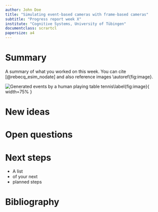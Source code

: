 ```yaml
---
author: John Doe
title: "Simulating event-based cameras with frame-based cameras"
subtitle: "Progress report week X"
institute: "Cognitive Systems, University of Tübingen"
documentclass: scrartcl
papersize: a4
---
```


# Summary

A summary of what you worked on this week. You can cite [@rebecq_esim_nodate] and also reference images \autoref{fig:image}.

![Generated events by a human playing table tennis\label{fig:image}](../image.png){ width=75% }

# New ideas

# Open questions

# Next steps
* A list
* of your next
* planned steps

# Bibliography
